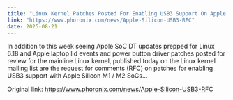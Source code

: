 ```yaml
---
title: "Linux Kernel Patches Posted For Enabling USB3 Support On Apple M1 / M2"
link: "https://www.phoronix.com/news/Apple-Silicon-USB3-RFC"
date: 2025-08-21
---
```


In addition to this week seeing Apple SoC DT updates prepped for Linux 6.18 and Apple laptop lid events and power button driver patches posted for review for the mainline Linux kernel, published today on the Linux kernel mailing list are the request for comments (RFC) on patches for enabling USB3 support with Apple Silicon M1 / M2 SoCs...

Original link: https://www.phoronix.com/news/Apple-Silicon-USB3-RFC